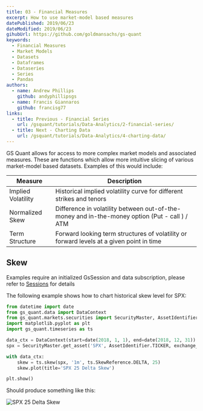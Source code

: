 ```yaml
---
title: 03 - Financial Measures
excerpt: How to use market-model based measures
datePublished: 2019/06/23
dateModified: 2019/06/23
gihubUrl: https://github.com/goldmansachs/gs-quant
keywords:
  - Financial Measures
  - Market Models
  - Datasets
  - Dataframes
  - Dataseries
  - Series
  - Pandas
authors:
  - name: Andrew Phillips
    github: andyphillipsgs
  - name: Francis Giannaros
    github: francisg77
links:
  - title: Previous - Financial Series
    url: /gsquant/tutorials/Data-Analytics/2-financial-series/
  - title: Next - Charting Data
    url: /gsquant/tutorials/Data-Analytics/4-charting-data/
---
```


GS Quant allows for access to more complex market models and associated measures. These are functions which allow more
intuitive slicing of various market-model based datasets. Examples of this would include:

| Measure            | Description                                                                                   |
| ------------------ | --------------------------------------------------------------------------------------------- |
| Implied Volatility | Historical implied volatility curve for different strikes and tenors                          |
| Normalized Skew    | Difference in volatility between out-of-the-money and in-the-money option (Put - call ) / ATM |
| Term Structure     | Forward looking term structures of volatility or forward levels at a given point in time      |

## Skew

<note>Examples require an initialized GsSession and data subscription, please refer to 
<a href="/docs/gsquant/guides/Authentication/2-gs-session">Sessions</a> for details</note>

The following example shows how to chart historical skew level for SPX:

```python
from datetime import date
from gs_quant.data import DataContext
from gs_quant.markets.securities import SecurityMaster, AssetIdentifier, ExchangeCode
import matplotlib.pyplot as plt
import gs_quant.timeseries as ts

data_ctx = DataContext(start=date(2018, 1, 1), end=date(2018, 12, 31))  # Create a data context covering 2018
spx = SecurityMaster.get_asset('SPX', AssetIdentifier.TICKER, exchange_code=ExchangeCode.NYSE) # Lookup S&P 500 Index via the Security Master

with data_ctx:                                                          # Use the data context we setup
    skew = ts.skew(spx, '1m', ts.SkewReference.DELTA, 25)               # Get 25 delta skew
    skew.plot(title='SPX 25 Delta Skew')

plt.show()                                                              # Plot output
```

Should produce something like this:

![SPX 25 Delta Skew](/docs/gsquant/tutorials/images/spx_skew.png)

